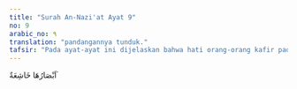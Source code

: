 ```yaml
---
title: "Surah An-Nazi'at Ayat 9"
no: 9
arabic_no: ٩
translation: "pandangannya tunduk."
tafsir: "Pada ayat-ayat ini dijelaskan bahwa hati orang-orang kafir pada waktu itu sangat takut setelah mereka menyaksikan sendiri apa yang telah diberitahukan kepada mereka dahulu di dunia. Orang-orang kafir Mekah ketika di dunia bahkan telah diberitahu langsung oleh Nabi Muhammad. Pandangan mereka tertunduk lemas, selalu melihat ke bawah karena rasa takut dan gelisah yang sangat tinggi.\n\nPada ayat lain digambarkan keadaan orang-orang kafir pada hari Kiamat itu sebagai berikut:\n\nMereka datang tergesa-gesa (memenuhi panggilan) dengan mengangkat kepalanya, sedang mata mereka tidak berkedip-kedip dan hati mereka kosong. (Ibrahim/14: 43)"
---
```

اَبْصَارُهَا خَاشِعَةٌ  ۘ